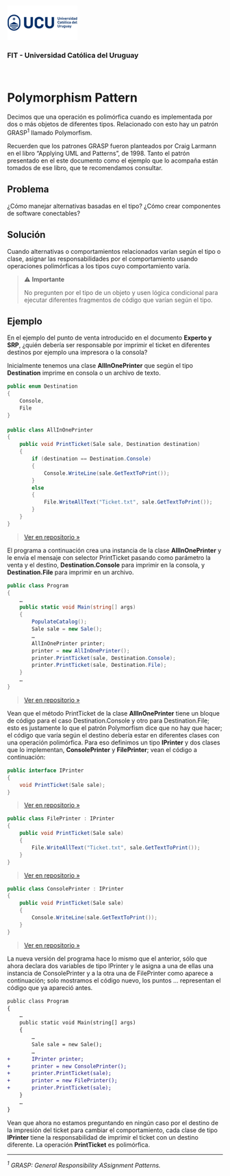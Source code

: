 ![UCU](https://github.com/ucudal/PII_Conceptos_De_POO/raw/master/Assets/logo-ucu.png)

### FIT - Universidad Católica del Uruguay

<br>

# Polymorphism Pattern

Decimos que una operación es polimórfica cuando es implementada por dos o más objetos de diferentes tipos. Relacionado con esto hay un patrón GRASP<sup>1</sup> llamado Polymorfism.

Recuerden que los patrones GRASP fueron planteados por Craig Larmann en el libro “Applying UML and Patterns”, de 1998. Tanto el patrón presentado en el este documento como el ejemplo que lo acompaña están tomados de ese libro, que te recomendamos consultar.

## Problema

¿Cómo manejar alternativas basadas en el tipo? ¿Cómo crear componentes de software conectables?

## Solución

Cuando alternativas o comportamientos relacionados varían según el tipo o clase, asignar las responsabilidades por el comportamiento usando operaciones polimórficas a los tipos cuyo comportamiento varía.

> ⚠️  **Importante**
>
>No pregunten por el tipo de un objeto y usen lógica condicional para ejecutar diferentes fragmentos de código que varían según el tipo.

## Ejemplo

En el ejemplo del punto de venta introducido en el documento **Experto y SRP**, ¿quién debería ser responsable por imprimir el ticket en diferentes destinos por ejemplo una impresora o la consola?

Inicialmente tenemos una clase **AllInOnePrinter** que según el tipo **Destination** imprime en consola o un archivo de texto.

```c#
public enum Destination
{
    Console,
    File
}

public class AllInOnePrinter
{
    public void PrintTicket(Sale sale, Destination destination)
    {
        if (destination == Destination.Console)
        {
            Console.WriteLine(sale.GetTextToPrint());
        }
        else
        {
            File.WriteAllText("Ticket.txt", sale.GetTextToPrint());
        }
    }
}
```
> [Ver en repositorio »](https://github.com/ucudal/PII_Polymorphism_And_LSP/blob/master/v1/AllInOnePrinter.cs)

El programa a continuación crea una instancia de la clase **AllInOnePrinter** y le envía el mensaje con selector PrintTicket pasando como parámetro la venta y el destino, **Destination.Console** para imprimir en la consola, y **Destination.File** para imprimir en un archivo.

```c#
public class Program
{
    …
    public static void Main(string[] args)
    {
        PopulateCatalog();
        Sale sale = new Sale();
        …
        AllInOnePrinter printer;
        printer = new AllInOnePrinter();
        printer.PrintTicket(sale, Destination.Console);
        printer.PrintTicket(sale, Destination.File);
    }
    …
}
```
> [Ver en repositorio »](https://github.com/ucudal/PII_Polymorphism_And_LSP/blob/master/v1/Program.cs)

Vean que el método PrintTicket de la clase **AllInOnePrinter** tiene un bloque de código para el caso Destination.Console y otro para Destination.File; esto es justamente lo que el patrón Polymorfism dice que no hay que hacer; el código que varía según el destino debería estar en diferentes clases con una operación polimórfica. Para eso definimos un tipo **IPrinter** y dos clases que lo implementan, **ConsolePrinter** y **FilePrinter**; vean el
código a continuación:

```c#
public interface IPrinter
{
    void PrintTicket(Sale sale);
}
```
> [Ver en repositorio »](https://github.com/ucudal/PII_Polymorphism_And_LSP/blob/master/v2/IPrinter.cs)

```c#
public class FilePrinter : IPrinter
{
    public void PrintTicket(Sale sale)
    {
        File.WriteAllText("Ticket.txt", sale.GetTextToPrint());
    }
}
```
> [Ver en repositorio »](https://github.com/ucudal/PII_Polymorphism_And_LSP/blob/master/v2/FilePrinter.cs)

```c#
public class ConsolePrinter : IPrinter
{
    public void PrintTicket(Sale sale)
    {
        Console.WriteLine(sale.GetTextToPrint());
    }
}
```
> [Ver en repositorio »](https://github.com/ucudal/PII_Polymorphism_And_LSP/blob/master/v2/ConsolePrinter.cs)

La nueva versión del programa hace lo mismo que el anterior, sólo que ahora declara dos variables de tipo IPrinter y le asigna a una de ellas una instancia de ConsolePrinter y a la otra una de FilePrinter como aparece a continuación; solo mostramos el código nuevo, los puntos … representan el código que ya apareció antes.

```diff
public class Program
{
    …
    public static void Main(string[] args)
    {
        …
        Sale sale = new Sale();
        …
+       IPrinter printer;
+       printer = new ConsolePrinter();
+       printer.PrintTicket(sale);
+       printer = new FilePrinter();
+       printer.PrintTicket(sale);
    }
    …
}
```
Vean que ahora no estamos preguntando en ningún caso por el destino de la impresión del ticket para cambiar el comportamiento, cada clase de tipo **IPrinter** tiene la responsabilidad de imprimir el ticket con un destino diferente. La operación **PrintTicket** es polimórfica.


*****

_<sup>1</sup> GRASP: General Responsibility ASsignment Patterns._





